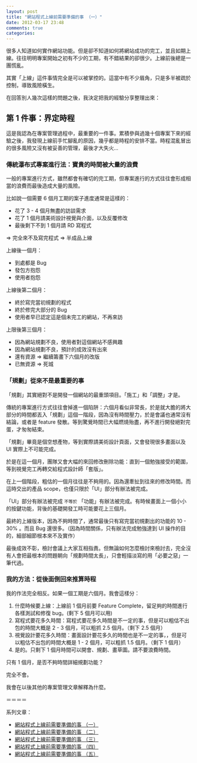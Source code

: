 ```yaml
---
layout: post
title: "網站程式上線前需要準備的事 （一）"
date: 2012-03-17 23:48
comments: true
categories: 
---
```


很多人知道如何實作網站功能。但是卻不知道如何將網站成功的完工，並且如期上線。往往明明專案開始之初有不少的工期，有不錯結果的卻很少。上線前後總是一團慌亂。

其實「上線」這件事情完全是可以被掌控的。這當中有不少眉角，只是多半被疏於控制，導致風險橫生。

在回答別人幾次這樣的問題之後，我決定把我的經驗分享整理出來：

## 第 1 件事：界定時程

這是我認為在專案管理過程中，最重要的一件事。累積參與過幾十個專案下來的經驗之後，我發現上線前手忙腳亂的原因，幾乎都是時程的安排不當。時程混亂冒出的很多風險又沒有被妥善的管理，最後才大失火...


### 傳統瀑布式專案進行法：寶貴的時間被大量的浪費

一般的專案進行方式，雖然都會有確切的完工期，但專案進行的方式往往會形成相當的浪費而最後造成大量的風險。

比如說一個需要 6 個月工期的案子進度通常是這樣的：

* 花了 3 - 4 個月無盡的訪談需求
* 花了 1 個月請美術設計視覺與介面，以及反覆修改
* 最後剩下不到 1 個月請 RD 寫程式

=> 完全來不及寫完程式 => 半成品上線 

上線後一個月：

* 到處都是 Bug
* 發包方抱怨
* 使用者抱怨

上線後第二個月：

* 終於寫完當初規劃的程式
* 終於修完大部分的 Bug
* 使用者早已認定這是個未完工的網站，不再來訪

上限後第三個月：

* 因為網站規劃不良，使用者對這個網站不感興趣
* 因為網站規劃不良，預計的成效沒有出來
* 還有資源 => 繼續籌畫下六個月的改版
* 已無資源 => 死城

### 「規劃」從來不是最重要的事

「規劃」其實絕對不是開發一個網站的最重頭項目。「施工」和「調整」才是。

傳統的專案進行方式往往會掉進一個陷阱：六個月看似非常長，於是就大膽的將大部分的時間都丟入「規劃」這個一階段，因為沒有時間壓力，於是會議也通常沒有結論，或者是 feature 發散。等到驚覺時間已大幅燃燒殆盡，再不進行開發絕對完蛋，才匆匆結束。

「規劃」畢竟是個空想產物，等到實際請美術設計頁面，又會發現很多畫面以及 UI 實際上不可能完成。

於是在這一個月，團隊又會大幅的來回修改刪除功能：直到一個勉強接受的範圍，等到視覺完工再轉交給程式設計師「套版」。

在上一個階段，粗估的一個月往往是不夠用的。因為還牽扯到往來的修改時間。而這時交出的產品 scope，也僅只限於「UI」部分有辦法被完成。

「UI」部分有辦法被完成 `不等於` 「功能」有辦法被完成。有時候畫面上一個小小的按鍵功能，背後的基礎開發工時可能要花上三個月。

最終的上線版本，因為不夠時間了，通常最後只有寫完當初規劃出的功能的 10 - 30% 。而且 Bug 還很多。（因為時間關係，只有辦法完成勉強達到 UI 操作的目的，細部細節根本來不及實作）

最後成效不彰，檢討會議上大家互相指責。但無論如何怎麼檢討來檢討去，完全沒有人會把最根本的問題朝向「規劃時間太長」，只會輕描淡寫的用「必要之惡」一筆代過。

### 我的方法：從後面倒回來推算時程

我的作法完全相反。如果一個工期是六個月。我會這樣分：

1. 什麼時候要上線：上線前 1 個月前要 Feature Complete，留足夠的時間進行各樣測試和修復 bug。(剩下 5 個月可以用)
2. 寫程式要花多久時間：寫程式要花多久時間是不一定的事，但是可以粗估不出包的時間大概是 2 - 3 個月，可以粗抓 2.5 個月。（剩下 2.5 個月）
3. 視覺設計要花多久時間：畫面設計要花多久的時間也是不一定的事，，但是可以粗估不出包的時間大概是 1 - 2 個月，可以粗抓 1.5 個月。（剩下 1 個月）
4. 是的。只剩下 1 個月時間可以開會、規劃、畫草圖。請不要浪費時間。

只有 1 個月，是否不夠時間詳細規劃功能？

完全不會。

我會在以後其他的專案管理文章解釋為什麼。

＝＝＝＝

系列文章：

* [網站程式上線前需要準備的事 （一）](/posts/2012/03/17/website-online-todo-1/)
* [網站程式上線前需要準備的事 （二）](/posts/2012/03/18/website-online-todo-2/)
* [網站程式上線前需要準備的事 （三）](/posts/2012/03/18/website-online-todo-3/)
* [網站程式上線前需要準備的事 （四）](/posts/2012/03/18/website-online-todo-4/)
* [網站程式上線前需要準備的事 （五）](/posts/2012/03/19/website-online-todo-5/)
